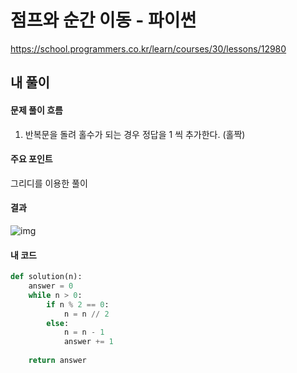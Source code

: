 # 점프와 순간 이동 - 파이썬

https://school.programmers.co.kr/learn/courses/30/lessons/12980



## 내 풀이

#### 문제 풀이 흐름

1. 반복문을 돌려 홀수가 되는 경우 정답을 1 씩 추가한다. (홀짝)



#### 주요 포인트

그리디를 이용한 풀이



#### 결과

![img](https://postfiles.pstatic.net/MjAyNTAzMDFfMTE1/MDAxNzQwODA1NTQ0MDgz.h4iBCD7kLtgo6eQOR_vfgSTjDHMblC0Hgfj9ktDGZdUg._fmr7gXwCkzsq_XbCt05CnXh4zJ-odogvh0bJlSyDJgg.PNG/image.png?type=w773)



#### 내 코드

```python
def solution(n):
    answer = 0
    while n > 0:
        if n % 2 == 0:
            n = n // 2
        else: 
            n = n - 1
            answer += 1
    
    return answer
```



